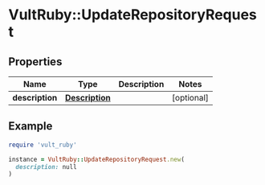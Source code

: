 # VultRuby::UpdateRepositoryRequest

## Properties

| Name | Type | Description | Notes |
| ---- | ---- | ----------- | ----- |
| **description** | [**Description**](Description.md) |  | [optional] |

## Example

```ruby
require 'vult_ruby'

instance = VultRuby::UpdateRepositoryRequest.new(
  description: null
)
```

